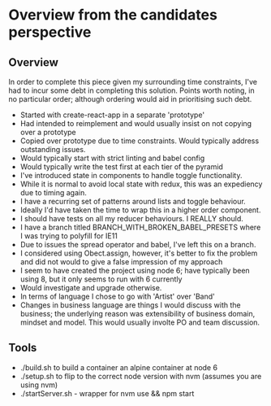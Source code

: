 # Overview from the candidates perspective

## Overview
In order to complete this piece given my surrounding 
time constraints, I've had to incur some debt in completing this 
solution. Points worth noting, in no particular order;
although ordering would aid in prioritising such debt.

* Started with create-react-app in a separate 'prototype'
* Had intended to reimplement and would usually insist on not copying over a prototype
* Copied over prototype due to time constraints. Would typically address outstanding issues.
* Would typically start with strict linting and babel config
* Would typically write the test first at each tier of the pyramid
* I've introduced state in components to handle toggle functionality.
* While it is normal to avoid local state with redux, this was an expediency due to timing again.
* I have a recurring set of patterns around lists and toggle behaviour.
* Ideally I'd have taken the time to wrap this in a higher order component.
* I should have tests on all my reducer behaviours. I REALLY should.
* I have a branch titled BRANCH_WITH_BROKEN_BABEL_PRESETS where I was trying to polyfill for IE11
* Due to issues the spread operator and babel, I've left this on a branch. 
* I considered using Obect.assign, however, it's better to fix the problem and did not would to give a false impression of my approach
* I seem to have created the project using node 6; have typically been using 8, but it only seems to run with 6 currently
* Would investigate and upgrade otherwise.
* In terms of language I chose to go with 'Artist' over 'Band'
* Changes in business language are things I would discuss with the business; the underlying reason was extensibility of business domain, mindset and model. This would usually involte PO and team discussion.

## Tools

* ./build.sh to build a container an alpine container at node 6
* ./setup.sh to flip to the correct node version with nvm (assumes you are using nvm)
* ./startServer.sh - wrapper for nvm use && npm start


